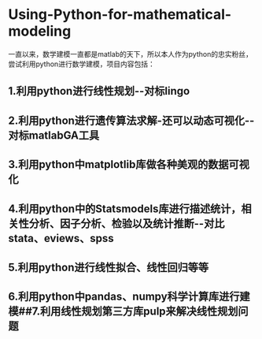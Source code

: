 ﻿# Using-Python-for-mathematical-modeling
一直以来，数学建模一直都是matlab的天下，所以本人作为python的忠实粉丝，尝试利用python进行数学建模，项目内容包括：
## 1.利用python进行线性规划--对标lingo
## 2.利用python进行遗传算法求解-还可以动态可视化--对标matlabGA工具
## 3.利用python中matplotlib库做各种美观的数据可视化
## 4.利用python中的Statsmodels库进行描述统计，相关性分析、因子分析、检验以及统计推断--对比stata、eviews、spss
## 5.利用python进行线性拟合、线性回归等等
## 6.利用python中pandas、numpy科学计算库进行建模##7.利用线性规划第三方库pulp来解决线性规划问题
